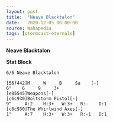 ```yaml
---
layout: post
title:  "Neave Blacktalon"
date:   2020-12-05 00:00:00
source: Wahapedia
tags: [stormcast-eternals]
---
```


**Neave Blacktalon**

**Stat Block**
```
6/6 Neave Blacktalon
```

```
[56f442]M     W     B     Sa    [-]
6"    6     9     3+    
[e85545]Weapons[-]
[c6c930]Boltstorm Pistol[-]
9"     A:2    H:3+   W:3+   R:-    D:1   
[c6c930]The Whirlwind Axes[-]
1"     A:7    H:3+   W:3+   R:-1   D:1   
```
    